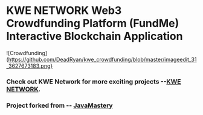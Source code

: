 # KWE NETWORK Web3 Crowdfunding Platform (FundMe) Interactive Blockchain Application
![Crowdfunding] (https://github.com/DeadRyan/kwe_crowdfunding/blob/master/imageedit_31_3627673183.png}

### Check out KWE Network for more exciting projects --[KWE NETWORK](https://www.kwe.network).
### Project forked from -- [JavaMastery](https://www.jsmastery.pro/)
